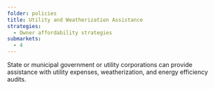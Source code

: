 ```yaml
---
folder: policies
title: Utility and Weatherization Assistance
strategies:
  - Owner affordability strategies
submarkets:
  - 4
---
```

State or municipal government or utility corporations can provide assistance with utility expenses, weatherization, and energy efficiency audits.